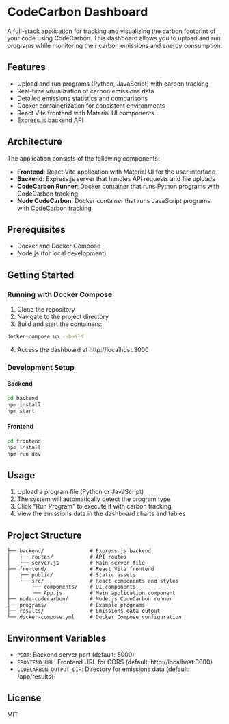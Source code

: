 # CodeCarbon Dashboard

A full-stack application for tracking and visualizing the carbon footprint of your code using CodeCarbon. This dashboard allows you to upload and run programs while monitoring their carbon emissions and energy consumption.

## Features

- Upload and run programs (Python, JavaScript) with carbon tracking
- Real-time visualization of carbon emissions data
- Detailed emissions statistics and comparisons
- Docker containerization for consistent environments
- React Vite frontend with Material UI components
- Express.js backend API

## Architecture

The application consists of the following components:

- **Frontend**: React Vite application with Material UI for the user interface
- **Backend**: Express.js server that handles API requests and file uploads
- **CodeCarbon Runner**: Docker container that runs Python programs with CodeCarbon tracking
- **Node CodeCarbon**: Docker container that runs JavaScript programs with CodeCarbon tracking

## Prerequisites

- Docker and Docker Compose
- Node.js (for local development)

## Getting Started

### Running with Docker Compose

1. Clone the repository
2. Navigate to the project directory
3. Build and start the containers:

```bash
docker-compose up --build
```

4. Access the dashboard at http://localhost:3000

### Development Setup

#### Backend

```bash
cd backend
npm install
npm start
```

#### Frontend

```bash
cd frontend
npm install
npm run dev
```

## Usage

1. Upload a program file (Python or JavaScript)
2. The system will automatically detect the program type
3. Click "Run Program" to execute it with carbon tracking
4. View the emissions data in the dashboard charts and tables

## Project Structure

```
├── backend/               # Express.js backend
│   ├── routes/            # API routes
│   └── server.js          # Main server file
├── frontend/              # React Vite frontend
│   ├── public/            # Static assets
│   └── src/               # React components and styles
│       ├── components/    # UI components
│       └── App.js         # Main application component
├── node-codecarbon/       # Node.js CodeCarbon runner
├── programs/              # Example programs
├── results/               # Emissions data output
└── docker-compose.yml     # Docker Compose configuration
```

## Environment Variables

- `PORT`: Backend server port (default: 5000)
- `FRONTEND_URL`: Frontend URL for CORS (default: http://localhost:3000)
- `CODECARBON_OUTPUT_DIR`: Directory for emissions data (default: /app/results)

## License

MIT